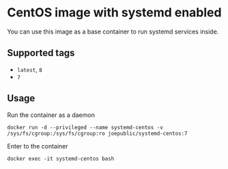 # CentOS image with systemd enabled

You can use this image as a base container to run systemd services inside.

## Supported tags
 - `latest`, `8`
 - `7`

## Usage

Run the container as a daemon

`docker run -d --privileged --name systemd-centos -v /sys/fs/cgroup:/sys/fs/cgroup:ro joepublic/systemd-centos:7`

Enter to the container

`docker exec -it systemd-centos bash`
